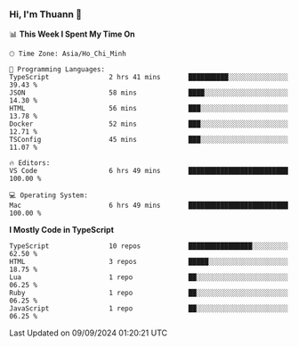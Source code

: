 ### Hi, I'm Thuann 👋

<!--START_SECTION:waka-->
📊 **This Week I Spent My Time On** 

```text
🕑︎ Time Zone: Asia/Ho_Chi_Minh

💬 Programming Languages: 
TypeScript               2 hrs 41 mins       ██████████░░░░░░░░░░░░░░░   39.43 % 
JSON                     58 mins             ████░░░░░░░░░░░░░░░░░░░░░   14.30 % 
HTML                     56 mins             ███░░░░░░░░░░░░░░░░░░░░░░   13.78 % 
Docker                   52 mins             ███░░░░░░░░░░░░░░░░░░░░░░   12.71 % 
TSConfig                 45 mins             ███░░░░░░░░░░░░░░░░░░░░░░   11.07 % 

🔥 Editors: 
VS Code                  6 hrs 49 mins       █████████████████████████   100.00 % 

💻 Operating System: 
Mac                      6 hrs 49 mins       █████████████████████████   100.00 % 
```

**I Mostly Code in TypeScript** 

```text
TypeScript               10 repos            ████████████████░░░░░░░░░   62.50 % 
HTML                     3 repos             █████░░░░░░░░░░░░░░░░░░░░   18.75 % 
Lua                      1 repo              ██░░░░░░░░░░░░░░░░░░░░░░░   06.25 % 
Ruby                     1 repo              ██░░░░░░░░░░░░░░░░░░░░░░░   06.25 % 
JavaScript               1 repo              ██░░░░░░░░░░░░░░░░░░░░░░░   06.25 % 
```




 Last Updated on 09/09/2024 01:20:21 UTC
<!--END_SECTION:waka-->
